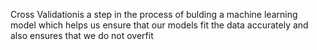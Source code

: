 Cross Validationis a step in the process of bulding a machine learning model which helps us ensure that our models fit the data accurately and also ensures that we do not overfit
